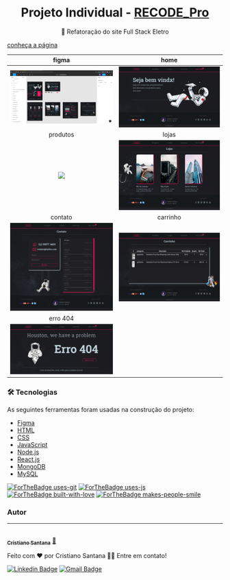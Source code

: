 <h1 align="center">Projeto Individual - <a href="https://www.recodepro.org.br/">RECODE_Pro</a></h1>
<p align="center">🚀 Refatoração do site Full Stack Eletro</a></p>

[conheça a página](https://fseletro-frontend.herokuapp.com/)


| figma | home |
| :---: | :---: |
| <img src="./frontend/src/assets/img/bastidores/figma.png"> | <img src="./frontend/src/assets/img/bastidores/fse_home.png"> |
| produtos | lojas |
| <img src="./frontend/src/assets/img/bastidores/fse_produtos.png"> | <img src="./frontend/src/assets/img/bastidores/fse_lojas.png"> |
| contato | carrinho |
| <img src="./frontend/src/assets/img/bastidores/fse_contatos.png"> | <img src="./frontend/src/assets/img/bastidores/fse_carrinho.png"> |
| erro 404 |  |
| <img src="./frontend/src/assets/img/bastidores/fse_erro.png"> | |


### 🛠 Tecnologias

As seguintes ferramentas foram usadas na construção do projeto:

- [Figma](https://www.figma.com/)
- [HTML](https://www.w3schools.com/)
- [CSS](https://pt-br.learnlayout.com/)
- [JavaScript](https://www.w3schools.com/js/default.asp)
- [Node.js](https://nodejs.org/en/)
- [React.js](https://pt-br.reactjs.org/)
- [MongoDB](https://www.mongodb.com/3)
- [MySQL](https://www.w3schools.com/sql/default.asp)

[![ForTheBadge uses-git](http://ForTheBadge.com/images/badges/uses-git.svg)](https://GitHub.com/)
[![ForTheBadge uses-js](http://ForTheBadge.com/images/badges/uses-js.svg)](http://ForTheBadge.com)
[![ForTheBadge built-with-love](http://ForTheBadge.com/images/badges/built-with-love.svg)](https://GitHub.com/Naereen/)
[![ForTheBadge makes-people-smile](http://ForTheBadge.com/images/badges/makes-people-smile.svg)](http://ForTheBadge.com)

### Autor
---

<a href="https://cristianosantan.github.io/">
 <img style="border-radius: 50%" src="https://avatars3.githubusercontent.com/u/65695476?s=460&u=2cdd26015528cc8ad84527bf59dfa402c334a1d0&v=4" width="100px;" alt=""/>
 <br />
 <sub><b>Cristiano Santana</b></sub></a> <a href="https://cristianosantan.github.io/" title="Portifolio">🚀</a>


Feito com ❤️ por Cristiano Santana 👋🏽 Entre em contato!

[![Linkedin Badge](https://img.shields.io/badge/-Cristiano-blue?style=flat-square&logo=Linkedin&logoColor=white&link=https://www.linkedin.com/in/cristiano-souza-santana-b3011a119/)](https://www.linkedin.com/in/cristiano-souza-santana-b3011a119/) 
[![Gmail Badge](https://img.shields.io/badge/-cristiano.mer@gmail.com-c14438?style=flat-square&logo=Gmail&logoColor=white&link=mailto:cristiano.mer@gmail.com)](mailto:cristiano.mer@gmail.com)